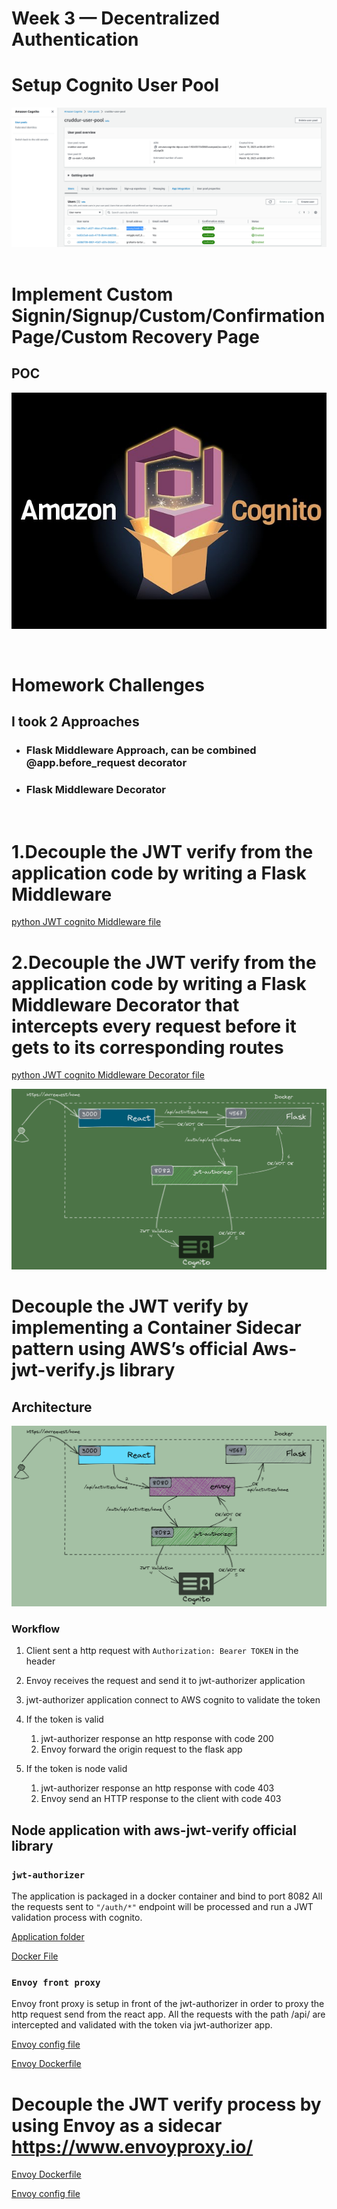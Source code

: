 # Week 3 — Decentralized Authentication

# Setup Cognito User Pool

![Cognito User Pool](../_docs/assets/week3/cognito.png)
&nbsp;

# Implement Custom Signin/Signup/Custom/Confirmation Page/Custom Recovery Page

## POC
[![Signin/Signup/Custom/Confirmation Page/Custom Recovery Page](../_docs/assets/week3/awscognito.jpg)](https://youtu.be/E3YFakvp3RE)  

&nbsp;
# Homework Challenges 

## I took 2 Approaches
 - ### Flask Middleware Approach, can be combined @app.before_request decorator
 - ### Flask Middleware Decorator
&nbsp; 

# 1.Decouple the JWT verify from the application code by writing a Flask Middleware

[python JWT cognito Middleware file](../backend-flask/middleware/cognito_jwt_token_middleware.py)

# 2.Decouple the JWT verify from the application code by writing a Flask Middleware Decorator that intercepts every request before it gets to its corresponding routes

[python JWT cognito Middleware Decorator file](../backend-flask/lib/cognito_jwt_token.py)


![Middleware Decorator](../_docs/assets/week3/jwt-architectureII.png)

# Decouple the JWT verify by implementing a Container Sidecar pattern using AWS’s official Aws-jwt-verify.js library

## Architecture 

![JWT auth with envoy](../_docs/assets/week3/jwt-achitecture-diag.png)

### Workflow
1. Client sent a http request with `Authorization: Bearer TOKEN` in the  header 
2. Envoy receives the request and send it to jwt-authorizer application 
3. jwt-authorizer application connect to AWS cognito to validate the token 
4. If the token is valid
   1. jwt-authorizer response an http response with code 200
   2. Envoy forward the origin request to the flask app

5. If the token is node valid
   1. jwt-authorizer response an http response with code 403
   2. Envoy send an HTTP response to the client with code 403

## Node application with aws-jwt-verify official library
### `jwt-authorizer`

The application is packaged in a docker container and bind to port 8082
All the requests sent to `"/auth/*"` endpoint will be processed and run a JWT validation process with cognito.

[Application folder](../jwt-authorizer-api/)

[Docker File](../jwt-authorizer-api/Dockerfile)

### `Envoy front proxy`
Envoy front proxy is setup in front of the jwt-authorizer in order to proxy the http request send from the react app. All the requests with the path /api/ are intercepted and validated with the token via jwt-authorizer app. 

[Envoy config file](../envoy/front-envoy.yaml)

[Envoy Dockerfile](../envoy/Dockerfile)


# Decouple the JWT verify process by using Envoy as a sidecar https://www.envoyproxy.io/

[Envoy Dockerfile](../envoy/Dockerfile)

[Envoy config file](../envoy/envoy-cognito.yaml)
